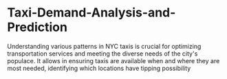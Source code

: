 # Taxi-Demand-Analysis-and-Prediction
Understanding various patterns in NYC taxis is crucial for optimizing transportation services and meeting the diverse needs of the city's populace. It allows in ensuring taxis are available when and where they are most needed, identifying which locations have tipping possibility
